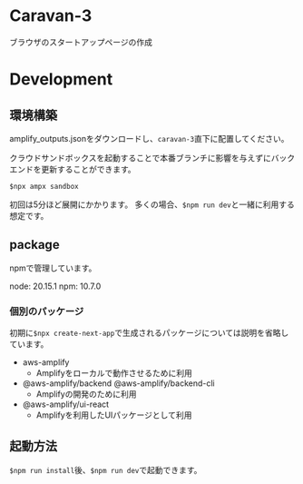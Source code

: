 # Caravan-3
ブラウザのスタートアップページの作成

# Development
## 環境構築
amplify_outputs.jsonをダウンロードし、`caravan-3`直下に配置してください。

クラウドサンドボックスを起動することで本番ブランチに影響を与えずにバックエンドを更新することができます。

`$npx ampx sandbox`

初回は5分ほど展開にかかります。
多くの場合、`$npm run dev`と一緒に利用する想定です。

## package
npmで管理しています。

node: 20.15.1
npm: 10.7.0

### 個別のパッケージ
初期に`$npx create-next-app`で生成されるパッケージについては説明を省略しています。

- aws-amplify
  - Amplifyをローカルで動作させるために利用
- @aws-amplify/backend @aws-amplify/backend-cli
  - Amplifyの開発のために利用
- @aws-amplify/ui-react
  - Amplifyを利用したUIパッケージとして利用

## 起動方法
`$npm run install`後、`$npm run dev`で起動できます。
